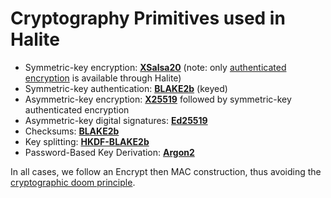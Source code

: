 # Cryptography Primitives used in Halite

* Symmetric-key encryption: [**XSalsa20**](https://paragonie.com/book/pecl-libsodium/read/08-advanced.md#crypto-stream) (note: only [authenticated encryption](https://tonyarcieri.com/all-the-crypto-code-youve-ever-written-is-probably-broken) is available through Halite)
* Symmetric-key authentication: **[BLAKE2b](https://download.libsodium.org/doc/hashing/generic_hashing.html#singlepart-example-with-a-key)** (keyed)
* Asymmetric-key encryption: [**X25519**](https://paragonie.com/book/pecl-libsodium/read/08-advanced.md#crypto-scalarmult) followed by symmetric-key authenticated encryption
* Asymmetric-key digital signatures: [**Ed25519**](https://paragonie.com/book/pecl-libsodium/read/05-publickey-crypto.md#crypto-sign)
* Checksums: [**BLAKE2b**](https://paragonie.com/book/pecl-libsodium/read/06-hashing.md#crypto-generichash)
* Key splitting: [**HKDF-BLAKE2b**](Classes/Util.md)
* Password-Based Key Derivation: [**Argon2**](https://paragonie.com/book/pecl-libsodium/read/07-password-hashing.md#crypto-pwhash-str)

In all cases, we follow an Encrypt then MAC construction, thus avoiding the [cryptographic doom principle](http://www.thoughtcrime.org/blog/the-cryptographic-doom-principle).
